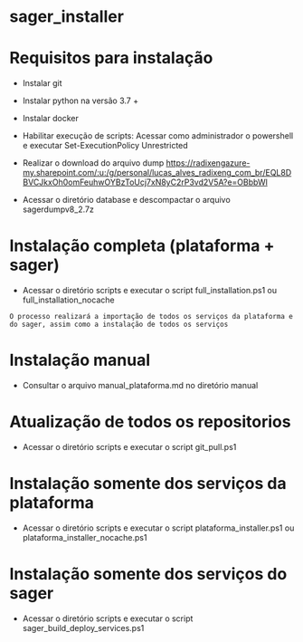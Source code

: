 # sager_installer
 
# Requisitos para instalação

* Instalar git 

* Instalar python na versão 3.7 + 

* Instalar docker

* Habilitar execução de scripts: Acessar como administrador o powershell e executar Set-ExecutionPolicy Unrestricted

* Realizar o download do arquivo dump https://radixengazure-my.sharepoint.com/:u:/g/personal/lucas_alves_radixeng_com_br/EQL8DBVCJkxOh0omFeuhwOYBzToUcj7xN8yC2rP3vd2V5A?e=OBbbWl

* Acessar o diretório database e descompactar o arquivo sagerdumpv8_2.7z


# Instalação completa (plataforma + sager)
* Acessar o diretório scripts e executar o script full_installation.ps1 ou full_installation_nocache

```
O processo realizará a importação de todos os serviços da plataforma e do sager, assim como a instalação de todos os serviços
```

# Instalação manual
* Consultar o arquivo manual_plataforma.md no diretório manual

# Atualização de todos os repositorios
* Acessar o diretório scripts e executar o script git_pull.ps1

# Instalação somente dos serviços da plataforma
* Acessar o diretório scripts e executar o script plataforma_installer.ps1 ou plataforma_installer_nocache.ps1


# Instalação somente dos serviços do sager
* Acessar o diretório scripts e executar o script sager_build_deploy_services.ps1




